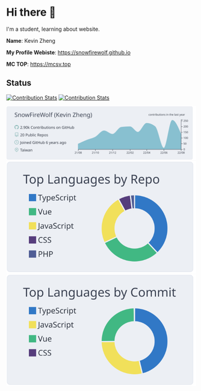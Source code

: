 # Hi there 👋
I'm a student, learning about website.


**Name**: Kevin Zheng

**My Profile Webiste**: https://snowfirewolf.github.io

**MC TOP**: https://mcsv.top



## Status
[![Contribution Stats](https://github-contribution-stats.vercel.app/api/?username=snowfirewolf)](https://github.com/LordDashMe/github-contribution-stats)
[![Contribution Stats](https://github-readme-stats.vercel.app/api?username=snowfirewolf&show_icons=true&include_all_commits=true&line_height=33&count_private=true&theme=swift)]([https://github.com/SnowFireWolf](https://github.com/anuraghazra/github-readme-stats))

[![](https://raw.githubusercontent.com/SnowFireWolf/snowfirewolf/master/profile-summary-card-output/nord_bright/0-profile-details.svg)](https://github.com/vn7n24fzkq/github-profile-summary-cards)
[![](https://raw.githubusercontent.com/SnowFireWolf/snowfirewolf/master/profile-summary-card-output/nord_bright/1-repos-per-language.svg)](https://github.com/vn7n24fzkq/github-profile-summary-cards) [![](https://raw.githubusercontent.com/SnowFireWolf/snowfirewolf/master/profile-summary-card-output/nord_bright/2-most-commit-language.svg)](https://github.com/vn7n24fzkq/github-profile-summary-cards)
